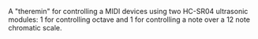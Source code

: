 A "theremin" for controlling a MIDI devices using two HC-SR04 ultrasonic modules: 1 for controlling octave and 1 for controlling a note over a 12 note chromatic scale. 
